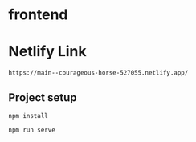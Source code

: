 # frontend


# Netlify Link 

```
https://main--courageous-horse-527055.netlify.app/

```


## Project setup
```
npm install
```

```
npm run serve
```
